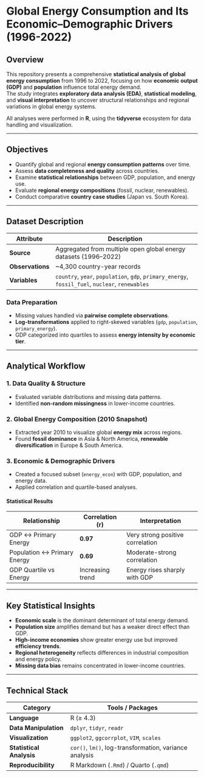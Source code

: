 # Global Energy Consumption and Its Economic–Demographic Drivers (1996-2022)

## Overview

This repository presents a comprehensive **statistical analysis of global energy consumption** from 1996 to 2022, focusing on how **economic output (GDP)** and **population** influence total energy demand.  
The study integrates **exploratory data analysis (EDA)**, **statistical modeling**, and **visual interpretation** to uncover structural relationships and regional variations in global energy systems.

All analyses were performed in **R**, using the **tidyverse** ecosystem for data handling and visualization.

---

## Objectives

- Quantify global and regional **energy consumption patterns** over time.  
- Assess **data completeness and quality** across countries.  
- Examine **statistical relationships** between GDP, population, and energy use.  
- Evaluate **regional energy compositions** (fossil, nuclear, renewables).  
- Conduct comparative **country case studies** (Japan vs. South Korea).  

---

## Dataset Description

| Attribute | Description |
|------------|-------------|
| **Source** | Aggregated from multiple open global energy datasets (1996–2022) |
| **Observations** | ~4,300 country-year records |
| **Variables** | `country`, `year`, `population`, `gdp`, `primary_energy`, `fossil_fuel`, `nuclear`, `renewables` |

### **Data Preparation**
- Missing values handled via **pairwise complete observations**.  
- **Log-transformations** applied to right-skewed variables (`gdp`, `population`, `primary_energy`).  
- GDP categorized into quartiles to assess **energy intensity by economic tier**.  

---

## Analytical Workflow

### **1. Data Quality & Structure**
- Evaluated variable distributions and missing data patterns.  
- Identified **non-random missingness** in lower-income countries.  

### **2. Global Energy Composition (2010 Snapshot)**
- Extracted year 2010 to visualize global **energy mix** across regions.  
- Found **fossil dominance** in Asia & North America, **renewable diversification** in Europe & South America.  

### **3. Economic & Demographic Drivers**
- Created a focused subset (`energy_econ`) with GDP, population, and energy data.  
- Applied correlation and quartile-based analyses.  

#### **Statistical Results**
| Relationship | Correlation (r) | Interpretation |
|---------------|-----------------|----------------|
| GDP ↔ Primary Energy | **0.97** | Very strong positive correlation |
| Population ↔ Primary Energy | **0.69** | Moderate-strong correlation |
| GDP Quartile vs Energy | Increasing trend | Energy rises sharply with GDP |

---

## Key Statistical Insights

- **Economic scale** is the dominant determinant of total energy demand.  
- **Population size** amplifies demand but has a weaker direct effect than GDP.  
- **High-income economies** show greater energy use but improved **efficiency trends**.  
- **Regional heterogeneity** reflects differences in industrial composition and energy policy.  
- **Missing data bias** remains concentrated in lower-income countries.  

---

## Technical Stack

| Category | Tools / Packages |
|-----------|------------------|
| **Language** | R (≥ 4.3) |
| **Data Manipulation** | `dplyr`, `tidyr`, `readr` |
| **Visualization** | `ggplot2`, `ggcorrplot`, `VIM`, `scales` |
| **Statistical Analysis** | `cor()`, `lm()`, log-transformation, variance analysis |
| **Reproducibility** | R Markdown (`.Rmd`) / Quarto (`.qmd`) |



